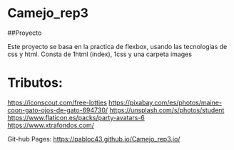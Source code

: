 # Camejo_rep3

##Proyecto 

Este proyecto se basa en la practica de flexbox, usando las tecnologias de css y html.
Consta de 1html (index), 1css y una carpeta images

# Tributos:
https://iconscout.com/free-lotties
https://pixabay.com/es/photos/maine-coon-gato-ojos-de-gato-694730/
https://unsplash.com/s/photos/student
https://www.flaticon.es/packs/party-avatars-6
https://www.xtrafondos.com/


Git-hub Pages: https://pabloc43.github.io/Camejo_rep3.io/
